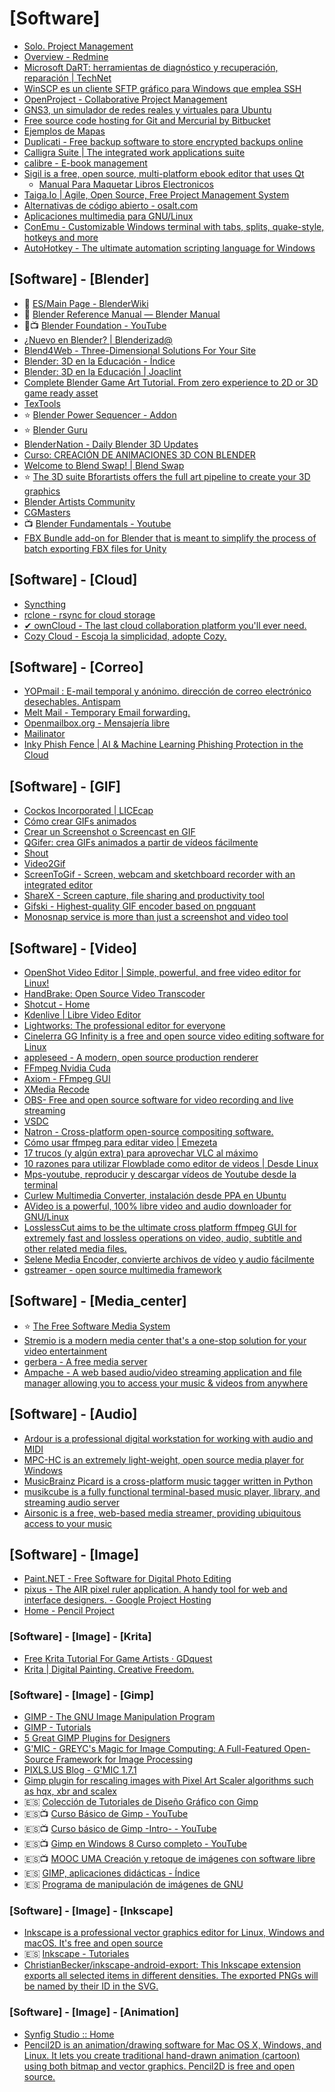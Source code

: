# [Software]

- [Solo. Project Management](http://www.getsoloapp.com/)
- [Overview - Redmine](http://www.redmine.org/projects/redmine/wiki)
- [Microsoft DaRT: herramientas de diagnóstico y recuperación, reparación | TechNet](http://technet.microsoft.com/es-es/windows/hh826071)
- [WinSCP es un cliente SFTP gráfico para Windows que emplea SSH](http://winscp.net/eng/docs/lang:es)
- [OpenProject - Collaborative Project Management](https://www.openproject.org/docker/)
- [GNS3, un simulador de redes reales y virtuales para Ubuntu](https://ubunlog.com/gns3-simulador-redes-ubuntu/)
- [Free source code hosting for Git and Mercurial by Bitbucket](https://bitbucket.org/)
- [Ejemplos de Mapas](https://qgis.org/es/site/about/screenshots.html)
- [Duplicati - Free backup software to store encrypted backups online](https://www.duplicati.com/)
- [Calligra Suite | The integrated work applications suite](http://www.calligra.org/)
- [calibre - E-book management](http://calibre-ebook.com/)
- [Sigil is a free, open source, multi-platform ebook editor that uses Qt](https://github.com/Sigil-Ebook/Sigil)
  - [Manual Para Maquetar Libros Electronicos](https://universoabierto.org/2017/12/10/manual-para-maquetar-libros-electronicos/)
- [Taiga.Io | Agile, Open Source, Free Project Management System](https://taiga.io/)
- [Alternativas de código abierto - osalt.com](http://www.osalt.com/es/)
- [Aplicaciones multimedia para GNU/Linux](https://blog.desdelinux.net/convierte-gnu-linux-distro-multimedia/)
- [ConEmu - Customizable Windows terminal with tabs, splits, quake-style, hotkeys and more](https://github.com/Maximus5/ConEmu)
- [AutoHotkey - The ultimate automation scripting language for Windows](https://www.autohotkey.com/)

## [Software] - [Blender]

- 🔸 [ES/Main Page - BlenderWiki](https://wiki.blender.org/index.php/ES/Main_Page)
- 🔸 [Blender Reference Manual — Blender Manual](https://docs.blender.org/manual/en/dev/)
- 🔸📺 [Blender Foundation - YouTube](https://www.youtube.com/user/BlenderFoundation)
- [¿Nuevo en Blender? | Blenderizad@](https://blender3drecursos.wordpress.com/nuevo-en-blender/)
- [Blend4Web - Three-Dimensional Solutions For Your Site](https://www.blend4web.com/en/)
- [Blender: 3D en la Educación - Índice](http://www.ite.educacion.es/formacion/materiales/181/cd/indice.htm)
- [Blender: 3D en la Educación | Joaclint](https://joaclintistgud.wordpress.com/2012/09/20/blender-3d-en-la-educacion/)
- [Complete Blender Game Art Tutorial. From zero experience to 2D or 3D game ready asset](http://www.gamefromscratch.com/www.gamefromscratch.com/page/Complete-Blender-Game-Art-Tutorial-From-zero-experience-to-2D-or-3D-game-ready-asset.aspx)
- [TexTools](http://renderhjs.net/textools/blender/)
- ⭐ [Blender Power Sequencer - Addon](https://github.com/GDquest/Blender-power-sequencer)
- ⭐ [Blender Guru](https://www.blenderguru.com/)
- [BlenderNation - Daily Blender 3D Updates](https://www.blendernation.com/)
- [Curso: CREACIÓN DE ANIMACIONES 3D CON BLENDER](https://educacionadistancia.juntadeandalucia.es/profesorado/autoformacion/course/view.php?id=78)
- [Welcome to Blend Swap! | Blend Swap](https://www.blendswap.com/)
- ⭐ [The 3D suite Bforartists offers the full art pipeline to create your 3D graphics](https://www.bforartists.de/)
- [Blender Artists Community](http://blenderartists.org/forum/)
- [CGMasters](https://cgmasters.net/category/free-tutorials/)
- 📺 [Blender Fundamentals - Youtube](https://www.youtube.com/playlist?list=PLa1F2ddGya_8V90Kd5eC5PeBjySbXWGK1)
- [FBX Bundle add-on for Blender that is meant to simplify the process of batch exporting FBX files for Unity](http://renderhjs.net/fbxbundle/)

## [Software] - [Cloud]

- [Syncthing](https://syncthing.net/)
- [rclone - rsync for cloud storage](https://rclone.org/)
- [✔ ownCloud - The last cloud collaboration platform you'll ever need.](https://owncloud.org/)
- [Cozy Cloud - Escoja la simplicidad, adopte Cozy.](https://cozy.io/es/)

## [Software] - [Correo]

- [YOPmail : E-mail temporal y anónimo. dirección de correo electrónico desechables. Antispam](http://www.yopmail.com/es/)
- [Melt Mail - Temporary Email forwarding.](https://meltmail.com/)
- [Openmailbox.org - Mensajería libre](https://www.openmailbox.org/)
- [Mailinator](https://mailinator.com/index.jsp)
- [Inky Phish Fence | AI & Machine Learning Phishing Protection in the Cloud](https://inky.com/)

## [Software] - [GIF]

- [Cockos Incorporated | LICEcap](https://www.cockos.com/licecap/)
- [Cómo crear GIFs animados](http://blogthinkbig.com/como-crear-tus-propios-gifs-animados/)
- [Crear un Screenshot o Screencast en GIF](http://blog.desdelinux.net/crear-un-screenshot-o-screencast-en-gif/)
- [QGifer: crea GIFs animados a partir de vídeos fácilmente](http://ubunlog.com/qgifer-crea-gifs-animados-a-partir-de-videos-facilmente/)
- [Shout](https://grahammacphee.com/shout)
- [Video2Gif](https://github.com/nostrenz/ffmpeg-video2gif-gui)
- [ScreenToGif - Screen, webcam and sketchboard recorder with an integrated editor](http://www.screentogif.com/)
- [ShareX - Screen capture, file sharing and productivity tool](https://getsharex.com/)
- [Gifski - Highest-quality GIF encoder based on pngquant](https://gif.ski/)
- [Monosnap service is more than just a screenshot and video tool](https://monosnap.com/)

## [Software] - [Video]

- [OpenShot Video Editor | Simple, powerful, and free video editor for Linux!](http://www.openshot.org/)
- [HandBrake: Open Source Video Transcoder](https://handbrake.fr/)
- [Shotcut - Home](https://www.shotcutapp.com/)
- [Kdenlive | Libre Video Editor](https://kdenlive.org/)
- [Lightworks: The professional editor for everyone](https://www.lwks.com/)
- [Cinelerra GG Infinity is a free and open source video editing software for Linux](https://www.cinelerra-gg.org/)
- [appleseed - A modern, open source production renderer](http://appleseedhq.net/)
- [FFmpeg Nvidia Cuda](https://developer.nvidia.com/ffmpeg)
- [Axiom - FFmpeg GUI](https://axiomui.github.io/)
- [XMedia Recode](https://www.xmedia-recode.de/en/index.php)
- [OBS- Free and open source software for video recording and live streaming](https://obsproject.com/)
- [VSDC](http://www.videosoftdev.com/free-video-editor)
- [Natron - Cross-platform open-source compositing software.](https://natron.fr/)
- [Cómo usar ffmpeg para editar video | Emezeta](http://www.emezeta.com/articulos/como-usar-ffmpeg-para-editar-video)
- [17 trucos (y algún extra) para aprovechar VLC al máximo](http://www.xataka.com/aplicaciones/17-trucos-y-algun-extra-para-aprovechar-vlc-al-maximo)
- [10 razones para utilizar Flowblade como editor de videos | Desde Linux](http://blog.desdelinux.net/10-razones-para-utilizar-flowblade-como-editor-de-videos/)
- [Mps-youtube, reproducir y descargar vídeos de Youtube desde la terminal](https://ubunlog.com/mps-youtube-videos-terminal/)
- [Curlew Multimedia Converter, instalación desde PPA en Ubuntu](https://ubunlog.com/curlew-multimedia-converter-ubuntu/)
- [AVideo is a powerful, 100% libre video and audio downloader for GNU/Linux](https://notabug.org/GPast/avideo/wiki/User+Documentation)
- [LosslessCut aims to be the ultimate cross platform ffmpeg GUI for extremely fast and lossless operations on video, audio, subtitle and other related media files.](https://github.com/mifi/lossless-cut)
- [Selene Media Encoder, convierte archivos de vídeo y audio fácilmente](http://ubunlog.com/selene-media-encoder-convierte-video-y-audio-facilmente/)
- [gstreamer - open source multimedia framework](https://gstreamer.freedesktop.org/)

## [Software] - [Media_center]

- ⭐ [The Free Software Media System](https://jellyfin.org/)
- [Stremio is a modern media center that's a one-stop solution for your video entertainment](https://www.stremio.com/)
- [gerbera - A free media server](https://gerbera.io/)
- [Ampache - A web based audio/video streaming application and file manager allowing you to access your music & videos from anywhere](http://ampache.org/index.html)

## [Software] - [Audio]

- [Ardour is a professional digital workstation for working with audio and MIDI](https://ardour.org/)
- [MPC-HC is an extremely light-weight, open source media player for Windows](https://mpc-hc.org/)
- [MusicBrainz Picard is a cross-platform music tagger written in Python](https://picard.musicbrainz.org/)
- [musikcube is a fully functional terminal-based music player, library, and streaming audio server](https://musikcube.com/)
- [Airsonic is a free, web-based media streamer, providing ubiquitous access to your music](https://airsonic.github.io/)

## [Software] - [Image]

- [Paint.NET - Free Software for Digital Photo Editing](http://www.getpaint.net/index.html)
- [pixus - The AIR pixel ruler application. A handy tool for web and interface designers. - Google Project Hosting](https://code.google.com/p/pixus/)
- [Home - Pencil Project](http://pencil.evolus.vn/)

### [Software] - [Image] - [Krita]

- [Free Krita Tutorial For Game Artists · GDquest](http://gdquest.com/tutorial/art/krita-tutorial-for-game-artists/)
- [Krita | Digital Painting. Creative Freedom.](https://krita.org/es/)

### [Software] - [Image] - [Gimp]

- [GIMP - The GNU Image Manipulation Program](https://www.gimp.org/)
- [GIMP - Tutorials](https://www.gimp.org/tutorials/)
- [5 Great GIMP Plugins for Designers](http://www.sitepoint.com/5-great-gimp-plugins-for-designers/)
- [G'MIC - GREYC's Magic for Image Computing: A Full-Featured Open-Source Framework for Image Processing](https://gmic.eu/)
- [PIXLS.US Blog - G'MIC 1.7.1](https://pixls.us/blog/2016/05/g-mic-1-7-1/)
- [Gimp plugin for rescaling images with Pixel Art Scaler algorithms such as hqx, xbr and scalex](https://github.com/bbbbbr/gimp-plugin-pixel-art-scalers)
- 🇪🇸 [Colección de Tutoriales de Diseño Gráfico con Gimp](https://www.jesusda.com/docs/tutoriales-gimp/)
- 🇪🇸📺 [Curso Básico de Gimp - YouTube](https://www.youtube.com/playlist?list=PLug2BNqcHKuKXzAI8ypuFO7wlGLNVov3p)
- 🇪🇸📺 [Curso básico de Gimp -Intro- - YouTube](https://www.youtube.com/watch?v=cUadf171JnA&list=PLug2BNqcHKuKXzAI8ypuFO7wlGLNVov3p)
- 🇪🇸📺 [Gimp en Windows 8 Curso completo - YouTube](https://www.youtube.com/playlist?list=PLmJE_P_j3_IdHj3cDRnbMhRKrX8Rx7RJR)
- 🇪🇸📺 [MOOC UMA Creación y retoque de imágenes con software libre](https://www.youtube.com/playlist?list=PLe3hFIBgZcxxusNVL1IgyDr9DDu4LST1b)
- 🇪🇸 [GIMP, aplicaciones didácticas - Índice](http://www.ite.educacion.es/formacion/materiales/86/cd/indice.htm)
- 🇪🇸 [Programa de manipulación de imágenes de GNU](https://docs.gimp.org/2.8/es/)

### [Software] - [Image] - [Inkscape]

- [Inkscape is a professional vector graphics editor for Linux, Windows and macOS. It's free and open source](https://inkscape.org/)
- 🇪🇸 [Inkscape - Tutoriales](https://inkscape.org/es/aprende/tutoriales/)
- [ChristianBecker/inkscape-android-export: This Inkscape extension exports all selected items in different densities. The exported PNGs will be named by their ID in the SVG.](https://github.com/ChristianBecker/inkscape-android-export)

### [Software] - [Image] - [Animation]

- [Synfig Studio :: Home](https://www.synfig.org/)
- [Pencil2D is an animation/drawing software for Mac OS X, Windows, and Linux. It lets you create traditional hand-drawn animation (cartoon) using both bitmap and vector graphics. Pencil2D is free and open source.](https://github.com/pencil2d/pencil)
